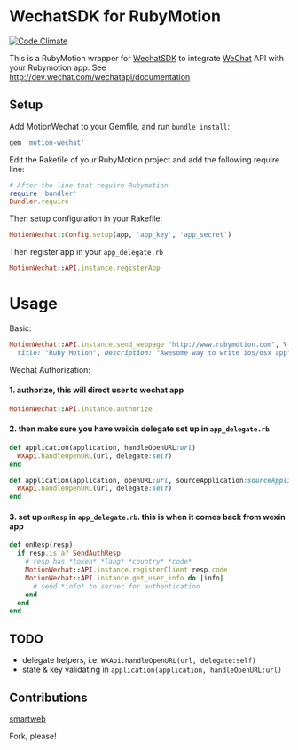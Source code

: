 WechatSDK for RubyMotion
====================
[![Code Climate](https://codeclimate.com/github/he9qi/motion-wechat.png)](https://codeclimate.com/github/he9qi/motion-wechat)

This is a RubyMotion wrapper for [WechatSDK](https://open.weixin.qq.com) to integrate [WeChat](http://www.wechat.com) API with your Rubymotion app. See http://dev.wechat.com/wechatapi/documentation

## Setup

Add MotionWechat to your Gemfile, and run `bundle install`:
```ruby
gem 'motion-wechat'
```

Edit the Rakefile of your RubyMotion project and add the following require line:
```ruby
# After the line that require Rubymotion
require 'bundler'
Bundler.require
```

Then setup configuration in your Rakefile:
```ruby
MotionWechat::Config.setup(app, 'app_key', 'app_secret')
```

Then register app in your `app_delegate.rb`
```ruby
MotionWechat::API.instance.registerApp
```


Usage
==========

Basic:

```ruby
MotionWechat::API.instance.send_webpage "http://www.rubymotion.com", \
  title: "Ruby Motion", description: "Awesome way to write ios/osx app"
```

Wechat Authorization:

#### 1. authorize, this will direct user to wechat app
```ruby
MotionWechat::API.instance.authorize
```

#### 2. then make sure you have weixin delegate set up in `app_delegate.rb`
```ruby
def application(application, handleOpenURL:url)
  WXApi.handleOpenURL(url, delegate:self)
end

def application(application, openURL:url, sourceApplication:sourceApplication, annotation:annotation)
  WXApi.handleOpenURL(url, delegate:self)
end
```

#### 3. set up `onResp` in `app_delegate.rb`. this is when it comes back from wexin app
```ruby
def onResp(resp)
  if resp.is_a? SendAuthResp
    # resp has *token* *lang* *country* *code*
    MotionWechat::API.instance.registerClient resp.code
    MotionWechat::API.instance.get_user_info do |info|
      # send *info* to server for authentication
    end
  end
end
```


## TODO
- delegate helpers, i.e. `WXApi.handleOpenURL(url, delegate:self)`
- state & key validating in `application(application, handleOpenURL:url)`

## Contributions

[smartweb](https://github.com/smartweb) 

Fork, please! 
